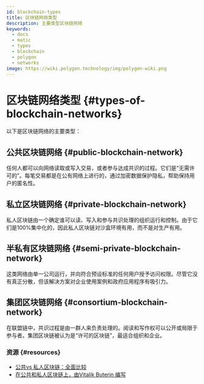 ```yaml
---
id: blockchain-types
title: 区块链网络类型
description: 主要类型区块链网络
keywords:
  - docs
  - matic
  - types
  - blockchain
  - polygon
  - networks
image: https://wiki.polygon.technology/img/polygon-wiki.png
---
```


# 区块链网络类型 {#types-of-blockchain-networks}

以下是区块链网络的主要类型：

## 公共区块链网络 {#public-blockchain-network}

任何人都可以向网络读取或写入交易，或者参与达成共识的过程。它们是“无需许可的”。每笔交易都是在公有网络上进行的，通过加密数据保护隐私，帮助保持用户的匿名性。

## 私立区块链网络 {#private-blockchain-network}

私人区块链由一个确定谁可以读、写入和参与共识处理的组织运行和控制。由于它们是100%集中化的，因此私人区块链对沙盒环境有用，而不是对生产有用。

## 半私有区块链网络 {#semi-private-blockchain-network}

这类网络由单一公司运行，并向符合预设标准的任何用户授予访问权限。尽管它没有真正分散，但该解决方案对企业使用案例和政府应用程序有吸引力。

## 集团区块链网络 {#consortium-blockchain-network}

在联盟链中，共识过程是由一群人来负责处理的。阅读和写作权可以公开或局限于参与者。集团区块链被认为是“许可的区块链”，最适合组织和企业。

### 资源 {#resources}

- [公共vs 私人区块链：全面比较](https://www.blockchain-council.org/blockchain/public-vs-private-blockchain-a-comprehensive-comparison/)
- [在公共和私人区块链上，由Vitalik Buterin 编写](https://blog.ethereum.org/2015/08/07/on-public-and-private-blockchains/)
